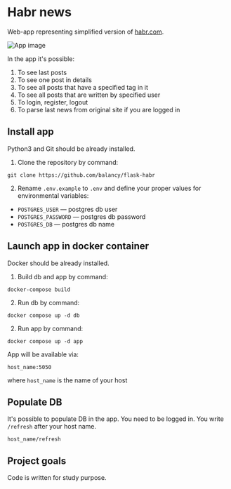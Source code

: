 # Habr news

Web-app representing simplified version of [habr.com](https://habr.com/ru/).

![App image](https://i.ibb.co/82z4Zxy/habr.png)

In the app it's possible:
1. To see last posts
2. To see one post in details
3. To see all posts that have a specified tag in it
4. To see all posts that are written by specified user
5. To login, register, logout
6. To parse last news from original site if you are logged in

## Install app

Python3 and Git should be already installed. 

1. Clone the repository by command:
```console
git clone https://github.com/balancy/flask-habr
```

2. Rename `.env.example` to `.env` and define your proper values for environmental variables:

- `POSTGRES_USER` — postgres db user
- `POSTGRES_PASSWORD` — postgres db password
- `POSTGRES_DB` — postgres db name

## Launch app in docker container

Docker should be already installed.

1. Build db and app by command:
```console
docker-compose build 
```

2. Run db by command:
```console
docker compose up -d db 
```

2. Run app by command:
```console
docker compose up -d app
```

App will be available via:
```
host_name:5050
```
where `host_name` is the name of your host

## Populate DB

It's possible to populate DB in the app. You need to be logged in. You write `/refresh` after your host name.
```
host_name/refresh
```

## Project goals

Code is written for study purpose.

